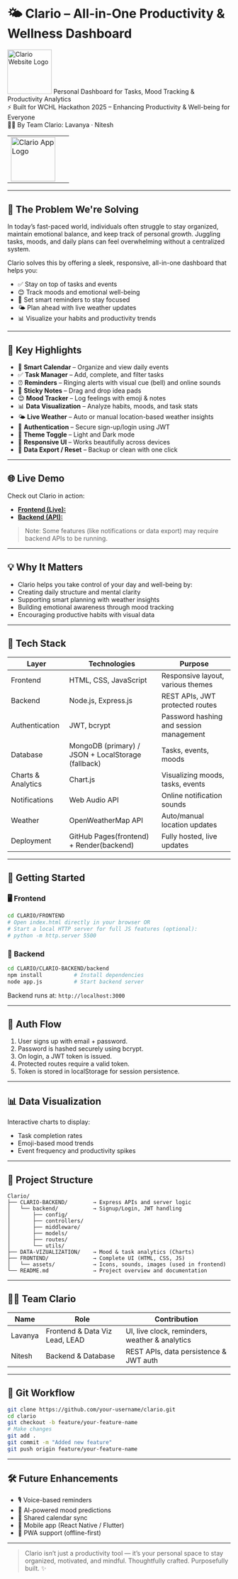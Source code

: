 # 🌤️ Clario – All-in-One Productivity & Wellness Dashboard
<table>
  <tr>
    <td>
      <img src="FRONTEND/assets/App%20logo.jpg" alt="Clario App Logo" width="100">
    </td>
    <td style="padding-left:15px; vertical-align:top;">
      <tr>
        <img src="FRONTEND/assets/website%20logo.jpg" alt="Clario Website Logo" width="100">
      </tr>
      <tr>
        Personal Dashboard for Tasks, Mood Tracking & Productivity Analytics<br>
        ⚡️ Built for WCHL Hackathon 2025 – Enhancing Productivity & Well-being for Everyone<br>
        👩‍💻 By Team Clario: Lavanya · Nitesh
      </tr>
    </td>
  </tr>
</table>

---

## 🧠 The Problem We're Solving
In today’s fast-paced world, individuals often struggle to stay organized, maintain emotional balance, and keep track of personal growth. Juggling tasks, moods, and daily plans can feel overwhelming without a centralized system.

Clario solves this by offering a sleek, responsive, all-in-one dashboard that helps you:
- ✅ Stay on top of tasks and events
- 😊 Track moods and emotional well-being
- 🔔 Set smart reminders to stay focused
- 🌤️ Plan ahead with live weather updates
- 📊 Visualize your habits and productivity trends

---

## 🌟 Key Highlights

- 📅 **Smart Calendar** – Organize and view daily events  
- ✅ **Task Manager** – Add, complete, and filter tasks  
- ⏰ **Reminders** – Ringing alerts with visual cue (bell) and online sounds  
- 📝 **Sticky Notes** – Drag and drop idea pads  
- 😊 **Mood Tracker** – Log feelings with emoji & notes  
- 📊 **Data Visualization** – Analyze habits, moods, and task stats  
- 🌤️ **Live Weather** – Auto or manual location-based weather insights  
- 🔐 **Authentication** – Secure sign-up/login using JWT  
- 🎨 **Theme Toggle** – Light and Dark mode  
- 📱 **Responsive UI** – Works beautifully across devices  
- 💾 **Data Export / Reset** – Backup or clean with one click  

---

## 🌐 Live Demo



Check out Clario in action:

- [**Frontend (Live):**](https://lavu-create.github.io/Clario/FRONTEND/)  
- [**Backend (API):**](https://clario-8rvp.onrender.com)  

> Note: Some features (like notifications or data export) may require backend APIs to be running.

---

## 💡 Why It Matters

- Clario helps you take control of your day and well-being by:
- Creating daily structure and mental clarity
- Supporting smart planning with weather insights
- Building emotional awareness through mood tracking
- Encouraging productive habits with visual data  

---

## 🧰 Tech Stack

| Layer              | Technologies                                       | Purpose                                 |
|--------------------|----------------------------------------------------|-----------------------------------------|
| Frontend           | HTML, CSS, JavaScript                              | Responsive layout, various themes       |
| Backend            | Node.js, Express.js                                | REST APIs, JWT protected routes         |
| Authentication     | JWT, bcrypt                                        | Password hashing and session management |
| Database           | MongoDB (primary) / JSON + LocalStorage (fallback) | Tasks, events, moods                    |
| Charts & Analytics | Chart.js                                           | Visualizing moods, tasks, events        |
| Notifications      | Web Audio API                                      | Online notification sounds              |
| Weather            | OpenWeatherMap API                                 | Auto/manual location updates            |
| Deployment         | GitHub Pages(frontend) + Render(backend)           | Fully hosted, live updates              |

---

## 🚀 Getting Started

### 🖥️ Frontend
```bash
cd CLARIO/FRONTEND
# Open index.html directly in your browser OR
# Start a local HTTP server for full JS features (optional):
# python -m http.server 5500
```

### 🔧 Backend
```bash
cd CLARIO/CLARIO-BACKEND/backend
npm install          # Install dependencies
node app.js          # Start backend server
```

Backend runs at: `http://localhost:3000`

---

## 🔐 Auth Flow

1. User signs up with email + password.
2. Password is hashed securely using bcrypt.
3. On login, a JWT token is issued.
4. Protected routes require a valid token.
5. Token is stored in localStorage for session persistence.  

---

## 📊 Data Visualization

Interactive charts to display:

- Task completion rates  
- Emoji-based mood trends  
- Event frequency and productivity spikes  

---

## 📁 Project Structure

```
Clario/  
├── CLARIO-BACKEND/        → Express APIs and server logic
│   └── backend/           → Signup/Login, JWT handling
│       ├── config/
│       ├── controllers/
│       ├── middleware/
│       ├── models/
│       ├── routes/
│       └── utils/
├── DATA-VIZUALIZATION/    → Mood & task analytics (Charts)
├── FRONTEND/              → Complete UI (HTML, CSS, JS)
│   └── assets/            → Icons, sounds, images (used in frontend)  
└── README.md              → Project overview and documentation

```

---

## 🧑‍💻 Team Clario

| Name    | Role                           | Contribution                                   |
|---------|--------------------------------|------------------------------------------------|
| Lavanya | Frontend & Data Viz Lead, LEAD | UI, live clock, reminders, weather & analytics |
| Nitesh  | Backend & Database             | REST APIs, data persistence & JWT auth         |

---

## 🌱 Git Workflow

```bash
git clone https://github.com/your-username/clario.git  
cd clario  
git checkout -b feature/your-feature-name  
# Make changes  
git add .  
git commit -m "Added new feature"  
git push origin feature/your-feature-name
```

---

## 🛠️ Future Enhancements

- 🎙️ Voice-based reminders  
- 🧠 AI-powered mood predictions 
- 👥 Shared calendar sync
- 📲 Mobile app (React Native / Flutter)
- 🧭 PWA support (offline-first)

---

> Clario isn’t just a productivity tool — it’s your personal space to stay organized, motivated, and mindful.
> Thoughtfully crafted. Purposefully built. ✨
